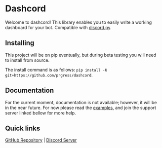 # Dashcord

Welcome to dashcord! This library enables you to easily write a working dashboard for your bot. Compatible with [discord.py](https://pypi.org/project/discord.py/).

## Installing

This project will be on pip eventually, but during beta testing you will need to install from source.

The install command is as follows: `pip install -U git+https://github.com/prgress/dashcord`.

## Documentation

For the current moment, documentation is not available; however, it will be in the near future. For now please read the [examples](https://github.com/prgress/dashcord/tree/master/examples/), and join the support server linked bellow for more help.

## Quick links

[GitHub Repository](https://github.com/prgress/dashcord) |
[Discord Server](https://discordapp.com/invite/29facP4)